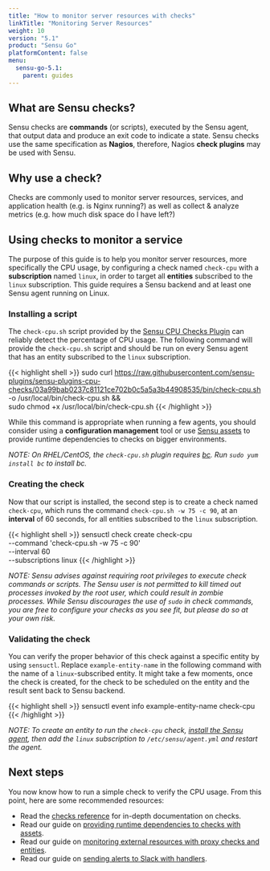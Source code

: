```yaml
---
title: "How to monitor server resources with checks"
linkTitle: "Monitoring Server Resources"
weight: 10
version: "5.1"
product: "Sensu Go"
platformContent: false
menu:
  sensu-go-5.1:
    parent: guides
---
```


## What are Sensu checks?

Sensu checks are **commands** (or scripts), executed by the Sensu agent, that
output data and produce an exit code to indicate a state. Sensu checks use the
same specification as **Nagios**, therefore, Nagios **check plugins** may be
used with Sensu.

## Why use a check?

Checks are commonly used to monitor server resources, services, and application
health (e.g. is Nginx running?) as well as collect & analyze metrics (e.g. how
much disk space do I have left?)

## Using checks to monitor a service

The purpose of this guide is to help you monitor server resources, more
specifically the CPU usage, by configuring a check named `check-cpu` with a
**subscription** named `linux`, in order to target all **entities** subscribed
to the `linux` subscription.
This guide requires a Sensu backend and at least one Sensu agent running on Linux.

### Installing a script

The `check-cpu.sh` script provided by the [Sensu CPU Checks Plugin][1] can
reliably detect the percentage of CPU usage. The following command will provide
the `check-cpu.sh` script and should be run on every Sensu agent that has an
entity subscribed to the `linux` subscription.

{{< highlight shell >}}
sudo curl https://raw.githubusercontent.com/sensu-plugins/sensu-plugins-cpu-checks/03a99bab0237c81121ce702b0c5a5a3b44908535/bin/check-cpu.sh \
-o /usr/local/bin/check-cpu.sh && \
sudo chmod +x /usr/local/bin/check-cpu.sh
{{< /highlight >}}

While this command is appropriate when running a few agents, you should consider
using a **configuration management** tool or use [Sensu assets][2] to provide
runtime dependencies to checks on bigger environments.

_NOTE: On RHEL/CentOS, the `check-cpu.sh` plugin requires [bc](https://www.gnu.org/software/bc/).
Run `sudo yum install bc` to install bc._

### Creating the check

Now that our script is installed, the second step is to create a check named
`check-cpu`, which runs the command `check-cpu.sh -w 75 -c 90`, at an
**interval** of 60 seconds, for all entities subscribed to the `linux`
subscription.

{{< highlight shell >}}
sensuctl check create check-cpu \
--command 'check-cpu.sh -w 75 -c 90' \
--interval 60 \
--subscriptions linux
{{< /highlight >}}

_NOTE: Sensu advises against requiring root privileges to execute check
commands or scripts. The Sensu user is not permitted to kill timed out processes
invoked by the root user, which could result in zombie processes. While Sensu
discourages the use of `sudo` in check commands, you are free to configure your
checks as you see fit, but please do so at your own risk._

### Validating the check

You can verify the proper behavior of this check against a specific entity by using `sensuctl`.
Replace `example-entity-name` in the following command with the name of a `linux`-subscribed entity.
It might take a few moments, once the check is created,
for the check to be scheduled on the entity and the result sent back to Sensu backend.

{{< highlight shell >}}
sensuctl event info example-entity-name check-cpu
{{< /highlight >}}

_NOTE: To create an entity to run the `check-cpu` check, [install the Sensu agent][install],
then add the `linux` subscription to `/etc/sensu/agent.yml` and restart the agent._

## Next steps

You now know how to run a simple check to verify the CPU usage. From this point,
here are some recommended resources:

* Read the [checks reference][3] for in-depth documentation on checks.
* Read our guide on [providing runtime dependencies to checks with assets][2].
* Read our guide on [monitoring external resources with proxy checks and entities][5].
* Read our guide on [sending alerts to Slack with handlers][6].

[1]: https://github.com/sensu-plugins/sensu-plugins-cpu-checks
[2]: ../install-check-executables-with-assets
[3]: ../../reference/checks
[4]: ../
[5]: ../monitor-external-resources
[6]: ../send-slack-alerts
[install]: ../../installation/install-sensu/#install-the-sensu-agent